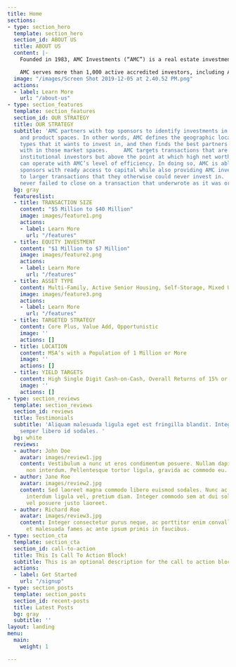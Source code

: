 ```yaml
---
title: Home
sections:
- type: section_hero
  template: section_hero
  section_id: ABOUT US
  title: ABOUT US
  content: |-
    Founded in 1983, AMC Investments (“AMC”) is a real estate investment company that is constantly refining its investment strategies to fit today’s ever-changing population demographics and economic environment. The company’s focus is on capital growth, income, and mitigation of risk which it balances through geographic and investment diversification including various product types in select markets throughout the United States.

    AMC serves more than 1,000 active accredited investors, including AMC’s President and CEO, Jim Hopper, who invests as a limited partner or member alongside AMC’s investors in every AMC investment.
  image: "/images/Screen Shot 2019-12-05 at 2.40.52 PM.png"
  actions:
  - label: Learn More
    url: "/about-us"
- type: section_features
  template: section_features
  section_id: OUR STRATEGY
  title: OUR STRATEGY
  subtitle: 'AMC partners with top sponsors to identify investments in select markets
    and product spaces. In other words, AMC defines the geographic locations and product
    types that it wants to invest in, and then finds the best partners to joint venture
    with in those market spaces.     AMC targets transactions that are too small for
    institutional investors but above the point at which high net worth individuals
    can operate with AMC’s level of efficiency. In doing so, AMC is able to provide
    sponsors with ready access to capital while also providing AMC investors access
    to larger transactions that they otherwise could never invest in.     AMC has
    never failed to close on a transaction that underwrote as it was originally presented. '
  bg: gray
  featureslist:
  - title: TRANSACTION SIZE
    content: "$5 Million to $40 Million"
    image: images/feature1.png
    actions:
    - label: Learn More
      url: "/features"
  - title: EQUITY INVESTMENT
    content: "$1 Million to $7 Million"
    image: images/feature2.png
    actions:
    - label: Learn More
      url: "/features"
  - title: ASSET TYPE
    content: Multi-Family, Active Senior Housing, Self-Storage, Mixed Use
    image: images/feature3.png
    actions:
    - label: Learn More
      url: "/features"
  - title: TARGETED STRATEGY
    content: Core Plus, Value Add, Opportunistic
    image: ''
    actions: []
  - title: LOCATION
    content: MSA’s with a Population of 1 Million or More
    image: ''
    actions: []
  - title: YIELD TARGETS
    content: High Single Digit Cash-on-Cash, Overall Returns of 15% or Greater
    image: ''
    actions: []
- type: section_reviews
  template: section_reviews
  section_id: reviews
  title: Testimonials
  subtitle: 'Aliquam malesuada ligula eget est fringilla blandit. Integer finibus
    semper libero id sodales. '
  bg: white
  reviews:
  - author: John Doe
    avatar: images/review1.jpg
    content: Vestibulum a nunc ut eros condimentum posuere. Nullam dapibus quis nunc
      non interdum. Pellentesque tortor ligula, gravida ac commodo eu.
  - author: Jane Roe
    avatar: images/review2.jpg
    content: Sed laoreet magna commodo libero euismod sodales. Nunc ac libero convallis,
      interdum ligula vel, pretium diam. Integer commodo sem at dui sollicitudin,
      vel posuere justo laoreet.
  - author: Richard Roe
    avatar: images/review3.jpg
    content: Integer consectetur purus neque, ac porttitor enim convallis vitae. Interdum
      et malesuada fames ac ante ipsum primis in faucibus.
- type: section_cta
  template: section_cta
  section_id: call-to-action
  title: This Is Call To Action Block!
  subtitle: This is an optional description for the call to action block.
  actions:
  - label: Get Started
    url: "/signup"
- type: section_posts
  template: section_posts
  section_id: recent-posts
  title: Latest Posts
  bg: gray
  subtitle: ''
layout: landing
menu:
  main:
    weight: 1

---
```

